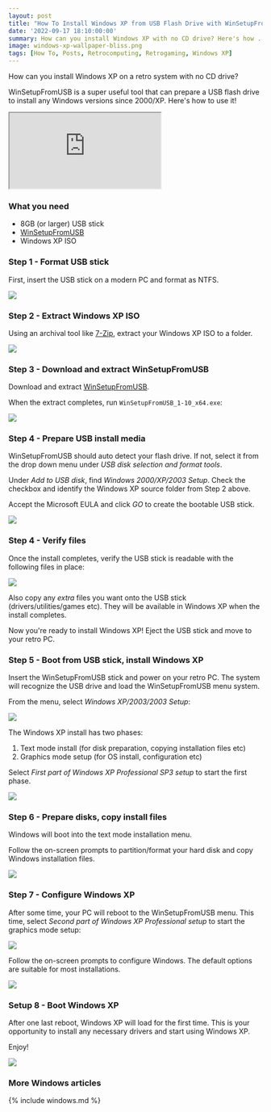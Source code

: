 ```yaml
---
layout: post
title: "How To Install Windows XP from USB Flash Drive with Win​Setup​From​USB"
date: '2022-09-17 18:10:00:00'
summary: How can you install Windows XP with no CD drive? Here's how ...
image: windows-xp-wallpaper-bliss.png
tags: [How To, Posts, Retrocomputing, Retrogaming, Windows XP]
---
```


How can you install Windows XP on a retro system with no CD drive?

WinSetupFromUSB is a super useful tool that can prepare a USB flash drive to install any Windows versions since 2000/XP. Here's how to use it!

<div class="youtube-container">
<iframe src="https://www.youtube.com/embed/bMq0KfjOCpc?rel=0" 
allowfullscreen class="youtube-video"></iframe>
</div> 


### What you need

* 8GB (or larger) USB stick
* <a href="https://1drv.ms/u/s!AhPM2FpzJ_ovgSytgB0ZuKMQl_I6?e=MxnCk3" target="_blank">WinSetupFromUSB</a>
* Windows XP ISO 


### Step 1 - Format USB stick

First, insert the USB stick on a modern PC and format as NTFS.

![](/img/posts/usb-stick-flash-drive-formatted-ntfs.png)


### Step 2 - Extract Windows XP ISO

Using an archival tool like <a href="https://www.7-zip.org/" target="_blank">7-Zip</a>, extract your Windows XP ISO to a folder. 

![](/img/posts/extract-windows-xp-iso-using-7zip.png)


### Step 3 - Download and extract WinSetupFromUSB

Download and extract <a href="http://www.winsetupfromusb.com/downloads/" target="_blank">WinSetupFromUSB</a>. 

When the extract completes, run <code>WinSetupFromUSB_1-10_x64.exe</code>:

![](/img/posts/launch-winsetupfromusb-x64.png)


### Step 4 - Prepare USB install media

WinSetupFromUSB should auto detect your flash drive. If not, select it from the drop down menu under *USB disk selection and format tools*.

Under *Add to USB disk*, find *Windows 2000/XP/2003 Setup*. Check the checkbox and identify the Windows XP source folder from Step 2 above.

Accept the Microsoft EULA and click *GO* to create the bootable USB stick.

![](/img/posts/create-bootable-windows-xp-install-media-with-winsetupfromusb-win-setup-from-usb.png)


### Step 4 - Verify files

Once the install completes, verify the USB stick is readable with the following files in place:

![](/img/posts/verify-windows-xp-winsetupfromusb-stick-and-copy-drivers.png)

Also copy any *extra* files you want onto the USB stick (drivers/utilities/games etc). They will be available in Windows XP when the install completes.

Now you're ready to install Windows XP! Eject the USB stick and move to your retro PC.


### Step 5 - Boot from USB stick, install Windows XP

Insert the WinSetupFromUSB stick and power on your retro PC. The system will recognize the USB drive and load the WinSetupFromUSB menu system.

From the menu, select *Windows XP/2003/2003 Setup*:

![](/img/posts/windows-xp-2000-2003-setup-winsetupfromusb-win-setup-from-usb.png)

The Windows XP install has two phases:

1. Text mode install (for disk preparation, copying installation files etc)
2. Graphics mode setup (for OS install, configuration etc)

Select *First part of Windows XP Professional SP3 setup* to start the first phase.

![](/img/posts/windows-xp-text-mode-install-1.png)


### Step 6 - Prepare disks, copy install files

Windows will boot into the text mode installation menu.

Follow the on-screen prompts to partition/format your hard disk and copy Windows installation files.

![](/img/posts/windows-xp-text-mode-install-2.png)


### Step 7 - Configure Windows XP

After some time, your PC will reboot to the WinSetupFromUSB menu. This time, select *Second part of Windows XP Professional setup* to start the graphics mode setup:

![](/img/posts/windows-xp-graphics-mode-install.png)

Follow the on-screen prompts to configure Windows. The default options are suitable for most installations.

![](/img/posts/windows-xp-graphics-mode-setup-and-configuration.png)


### Setup 8 - Boot Windows XP

After one last reboot, Windows XP will load for the first time. This is your opportunity to install any necessary drivers and start using Windows XP.

Enjoy!

![](/img/posts/windows-xp-wallpaper-bliss.png)


### More Windows articles

{% include windows.md %}

